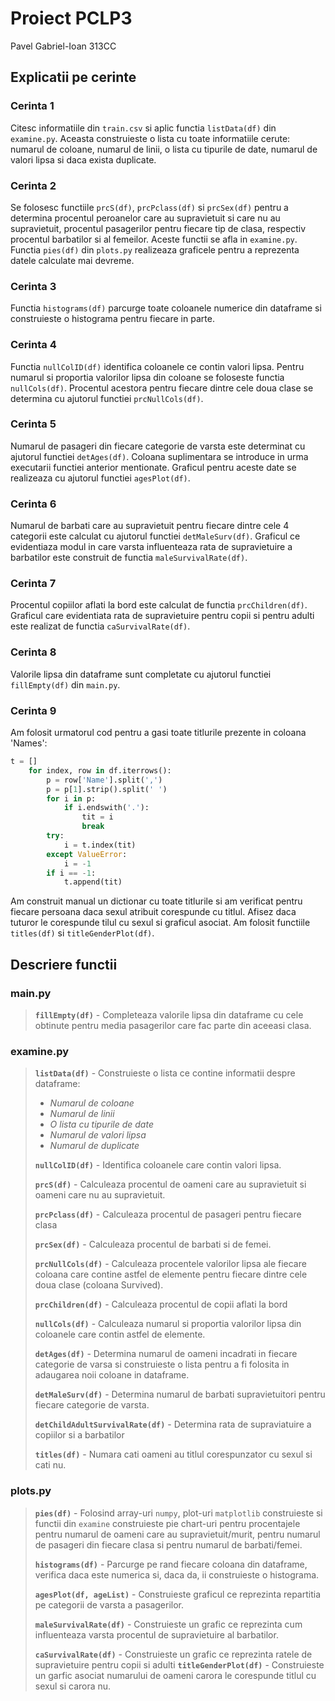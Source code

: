 
# Proiect PCLP3

Pavel Gabriel-Ioan 313CC

## Explicatii pe cerinte

### Cerinta 1

Citesc informatiile din `train.csv` si aplic functia `listData(df)` din `examine.py`.
Aceasta construieste o lista cu toate informatiile cerute: numarul de coloane, numarul
de linii, o lista cu tipurile de date, numarul de valori lipsa si daca exista duplicate.

### Cerinta 2

Se folosesc functiile `prcS(df)`, `prcPclass(df)` si `prcSex(df)` pentru a determina
procentul peroanelor care au supravietuit si care nu au supravietuit, procentul
pasagerilor pentru fiecare tip de clasa, respectiv procentul barbatilor si al
femeilor. Aceste functii se afla in `examine.py`. Functia `pies(df)` din `plots.py`
realizeaza graficele pentru a reprezenta datele calculate mai devreme.

### Cerinta 3

Functia `histograms(df)` parcurge toate coloanele numerice din dataframe si construieste
o histograma pentru fiecare in parte.

### Cerinta 4

Functia `nullColID(df)` identifica coloanele ce contin valori lipsa. Pentru numarul
si proportia valorilor lipsa din coloane se foloseste functia `nullCols(df)`. Procentul
acestora pentru fiecare dintre cele doua clase se determina cu ajutorul functiei
`prcNullCols(df)`.

### Cerinta 5

Numarul de pasageri din fiecare categorie de varsta este determinat cu ajutorul functiei
`detAges(df)`. Coloana suplimentara se introduce in urma executarii functiei anterior
mentionate. Graficul pentru aceste date se realizeaza cu ajutorul functiei `agesPlot(df)`.

### Cerinta 6

Numarul de barbati care au supravietuit pentru fiecare dintre cele 4 categorii este
calculat cu ajutorul functiei `detMaleSurv(df)`. Graficul ce evidentiaza modul in care
varsta influenteaza rata de supravietuire a barbatilor este construit de functia
`maleSurvivalRate(df)`.

### Cerinta 7

Procentul copiilor aflati la bord este calculat de functia `prcChildren(df)`. Graficul
care evidentiata rata de supravietuire pentru copii si pentru adulti este realizat de
functia `caSurvivalRate(df)`.

### Cerinta 8

Valorile lipsa din dataframe sunt completate cu ajutorul functiei `fillEmpty(df)` din
`main.py`.

### Cerinta 9

Am folosit urmatorul cod pentru a gasi toate titlurile prezente in coloana 'Names':

```python
t = []
    for index, row in df.iterrows():
        p = row['Name'].split(',')
        p = p[1].strip().split(' ')
        for i in p:
            if i.endswith('.'):
                tit = i
                break
        try:
            i = t.index(tit)
        except ValueError:
            i = -1
        if i == -1:
            t.append(tit)
```

Am construit manual un dictionar cu toate titlurile si am verificat pentru fiecare
persoana daca sexul atribuit corespunde cu titlul. Afisez daca tuturor le corespunde
tilul cu sexul si graficul asociat. Am folosit functiile `titles(df)` si `titleGenderPlot(df)`.

## Descriere functii

### main.py

>**`fillEmpty(df)`** - Completeaza valorile lipsa din dataframe cu cele obtinute pentru
media pasagerilor care fac parte din aceeasi clasa.

### examine.py

>**`listData(df)`** - Construieste o lista ce contine informatii despre dataframe:
>
>- *Numarul de coloane*
>- *Numarul de linii*
>- *O lista cu tipurile de date*
>- *Numarul de valori lipsa*
>- *Numarul de duplicate*
>
>**`nullColID(df)`** - Identifica coloanele care contin valori lipsa.
>
>**`prcS(df)`** - Calculeaza procentul de oameni care au supravietuit si oameni care nu au supravietuit.
>
>**`prcPclass(df)`** - Calculeaza procentul de pasageri pentru fiecare clasa
>
>**`prcSex(df)`** - Calculeaza procentul de barbati si de femei.
>
>**`prcNullCols(df)`** - Calculeaza procentele valorilor lipsa ale fiecare coloana
care contine astfel de elemente pentru fiecare dintre cele doua clase (coloana Survived).
>
>**`prcChildren(df)`** - Calculeaza procentul de copii aflati la bord
>
>**`nullCols(df)`** - Calculeaza numarul si proportia valorilor lipsa din coloanele
care contin astfel de elemente.
>
>**`detAges(df)`** - Determina numarul de oameni incadrati in fiecare categorie
de varsa si construieste o lista pentru a fi folosita in adaugarea noii coloane
in dataframe.
>
>**`detMaleSurv(df)`** - Determina numarul de barbati supravietuitori pentru fiecare
categorie de varsta.
>
>**`detChildAdultSurvivalRate(df)`** - Determina rata de supraviatuire a copiilor si a barbatilor
>
>**`titles(df)`** - Numara cati oameni au titlul corespunzator cu sexul si cati nu.

### plots.py

>**`pies(df)`** - Folosind array-uri `numpy`, plot-uri `matplotlib` construieste si functii din `examine`
construieste pie chart-uri pentru procentajele pentru numarul de oameni care au
supravietuit/murit, pentru numarul de pasageri din fiecare clasa si pentru numarul
de barbati/femei.
>
>**`histograms(df)`** - Parcurge pe rand fiecare coloana din dataframe, verifica daca
este numerica si, daca da, ii construieste o histograma.
>
>**`agesPlot(df, ageList)`** - Construieste graficul ce reprezinta repartitia pe categorii de varsta
a pasagerilor.
>
>**`maleSurvivalRate(df)`** - Construieste un grafic ce reprezinta cum influenteaza varsta procentul
de supravietuire al barbatilor.
>
>**`caSurvivalRate(df)`** - Construieste un grafic ce reprezinta ratele de supravietuire pentru
copii si adulti
>**`titleGenderPlot(df)`** - Construieste un garfic asociat numarului de oameni carora le corespunde
titlul cu sexul si carora nu.
>
